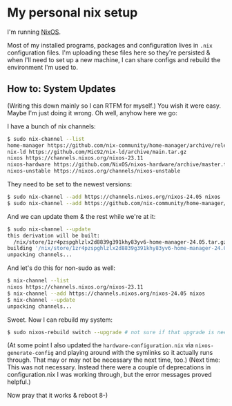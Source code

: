 # My personal nix setup

I'm running [NixOS](https://nixos.org/).

Most of my installed programs, packages and configuration lives in `.nix` configuration files.
I'm uploading these files here so they're persisted & when I'll need to set up a new machine, I can share configs and rebuild the environment I'm used to.

## How to: System Updates

(Writing this down mainly so I can RTFM for myself.)
You wish it were easy. Maybe I'm just doing it wrong. Oh well, anyhow here we go:

I have a bunch of nix channels:
```sh
$ sudo nix-channel --list
home-manager https://github.com/nix-community/home-manager/archive/release-23.11.tar.gz
nix-ld https://github.com/Mic92/nix-ld/archive/main.tar.gz
nixos https://channels.nixos.org/nixos-23.11
nixos-hardware https://github.com/NixOS/nixos-hardware/archive/master.tar.gz
nixos-unstable https://nixos.org/channels/nixos-unstable
```

They need to be set to the newest versions:
```sh
$ sudo nix-channel --add https://channels.nixos.org/nixos-24.05 nixos
$ sudo nix-channel --add https://github.com/nix-community/home-manager/archive/release-23.11.tar.gz home-manager
```

And we can update them & the rest while we're at it:
```sh
$ sudo nix-channel --update
this derivation will be built:
  /nix/store/1zr4pzspghlzlx2d8839g391khy83yv6-home-manager-24.05.tar.gz.drv
building '/nix/store/1zr4pzspghlzlx2d8839g391khy83yv6-home-manager-24.05.tar.gz.drv'...
unpacking channels...
```

And let's do this for non-sudo as well:
```sh
$ nix-channel --list
nixos https://channels.nixos.org/nixos-23.11
$ nix-channel --add https://channels.nixos.org/nixos-24.05 nixos
$ nix-channel --update
unpacking channels...
```

Sweet.
Now I can rebuild my system:

```sh
$ sudo nixos-rebuild switch --upgrade # not sure if that upgrade is needed or not
```

(At some point I also updated the `hardware-configuration.nix` via `nixos-generate-config` and playing around with the symlinks so it actually runs through. That may or may not be necessary the next time, too.)
(Next time: This was not necessary. Instead there were a couple of deprecations in configuration.nix I was working through, but the error messages proved helpful.)

Now pray that it works & reboot 8-)
